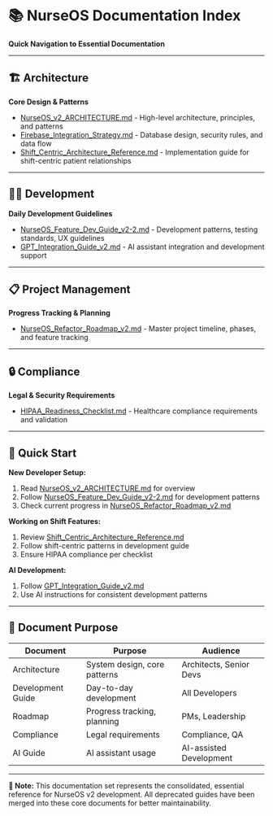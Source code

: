 # 📚 NurseOS Documentation Index

**Quick Navigation to Essential Documentation**

---

## 🏗️ Architecture

**Core Design & Patterns**
- [NurseOS_v2_ARCHITECTURE.md](./architecture/NurseOS_v2_ARCHITECTURE.md) - High-level architecture, principles, and patterns
- [Firebase_Integration_Strategy.md](./architecture/Firebase_Integration_Strategy.md) - Database design, security rules, and data flow
- [Shift_Centric_Architecture_Reference.md](./architecture/Shift_Centric_Architecture_Reference.md) - Implementation guide for shift-centric patient relationships

---

## 👨‍💻 Development

**Daily Development Guidelines**
- [NurseOS_Feature_Dev_Guide_v2-2.md](./development/NurseOS_Feature_Dev_Guide_v2-2.md) - Development patterns, testing standards, UX guidelines
- [GPT_Integration_Guide_v2.md](./development/GPT_Integration_Guide_v2.md) - AI assistant integration and development support

---

## 📋 Project Management

**Progress Tracking & Planning**
- [NurseOS_Refactor_Roadmap_v2.md](./project/NurseOS_Refactor_Roadmap_v2.md) - Master project timeline, phases, and feature tracking

---

## 🔒 Compliance

**Legal & Security Requirements**
- [HIPAA_Readiness_Checklist.md](./compliance/HIPAA_Readiness_Checklist.md) - Healthcare compliance requirements and validation

---

## 🚀 Quick Start

**New Developer Setup:**
1. Read [NurseOS_v2_ARCHITECTURE.md](./architecture/NurseOS_v2_ARCHITECTURE.md) for overview
2. Follow [NurseOS_Feature_Dev_Guide_v2-2.md](./development/NurseOS_Feature_Dev_Guide_v2-2.md) for development patterns
3. Check current progress in [NurseOS_Refactor_Roadmap_v2.md](./project/NurseOS_Refactor_Roadmap_v2.md)

**Working on Shift Features:**
1. Review [Shift_Centric_Architecture_Reference.md](./architecture/Shift_Centric_Architecture_Reference.md)
2. Follow shift-centric patterns in development guide
3. Ensure HIPAA compliance per checklist

**AI Development:**
1. Follow [GPT_Integration_Guide_v2.md](./development/GPT_Integration_Guide_v2.md)
2. Use AI instructions for consistent development patterns

---

## 📁 Document Purpose

| Document | Purpose | Audience |
|----------|---------|----------|
| Architecture | System design, core patterns | Architects, Senior Devs |
| Development Guide | Day-to-day development | All Developers |
| Roadmap | Progress tracking, planning | PMs, Leadership |
| Compliance | Legal requirements | Compliance, QA |
| AI Guide | AI assistant usage | AI-assisted Development |

---

**📍 Note:** This documentation set represents the consolidated, essential reference for NurseOS v2 development. All deprecated guides have been merged into these core documents for better maintainability.